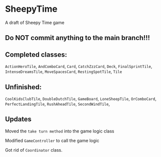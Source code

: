# SheepyTime

A draft of Sheepy Time game

## Do NOT commit anything to the main branch!!!

## Completed classes:

`ActionHeroTile`, `AndComboCard`, `Card`, `CatchZzzCard`, `Deck`, `FinalSprintTile`, `IntenseDreamsTile`, `MoveSpacesCard`, `RestingSpotTile`, `Tile`

## Unfinished:

`CoolKidsClubTile`, `DoubleDutchTile`, `GameBoard`, `LoneSheepTile`,
`OrComboCard`, `PerfectLandingTile`, `RushAheadTile`, `SecondWindTile`, 

## Updates
Moved the `take turn method` into the game logic class

Modified `GameController` to call the game logic

Got rid of `Coordinator` class.
